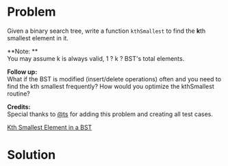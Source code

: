 
# Problem

Given a binary search tree, write a function `kthSmallest` to find the **k**th
smallest element in it.

**Note: **  
You may assume k is always valid, 1 ? k ? BST's total elements.

**Follow up:**  
What if the BST is modified (insert/delete operations) often and you need to
find the kth smallest frequently? How would you optimize the kthSmallest
routine?

**Credits:**  
Special thanks to [@ts](https://leetcode.com/discuss/user/ts) for adding this
problem and creating all test cases.



[Kth Smallest Element in a BST](https://leetcode.com/problems/kth-smallest-element-in-a-bst)

# Solution



